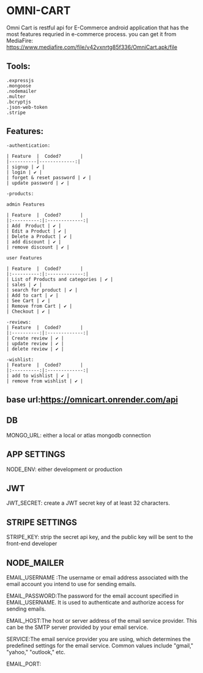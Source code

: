 # OMNI-CART

Omni Cart is restful api for E-Commerce android application that has the most features requried in e-commerce process.
you can get it from MediaFire:
https://www.mediafire.com/file/v42vxnrtg85f336/OmniCart.apk/file

## Tools:
    .expressjs
    .mongoose
    .nodemailer
    .multer
    .bcryptjs
    .json-web-token
    .stripe

## Features:
    -authentication:

    | Feature  |  Coded?       | 
    |----------|-------------:|
    | signup | ✔️ |
    | login | ✔️ |
    | forget & reset password | ✔️ | 
    | update password | ✔️ |

    -products:

    admin Features

    | Feature  |  Coded?       | 
    |:----------:|:-------------:|
    | Add  Product | ✔️ | 
    | Edit a Product | ✔️ | 
    | Delete a Product | ✔️ |
    | add discount | ✔️ |
    | remove discount | ✔️ |

    user Features

    | Feature  |  Coded?       |
    |:----------:|:-------------:|
    | List of Products and categories | ✔️ |
    | sales | ✔️ |
    | search for product | ✔️ |
    | Add to cart | ✔️ |
    | See Cart | ✔️ | 
    | Remove from Cart | ✔️ |
    | Checkout | ✔️ | 

    -reviews:
    | Feature  |  Coded?       |
    |:----------:|:-------------:|
    | Create review | ✔️ | 
    | update review | ✔️ | 
    | delete review | ✔️ |

    -wishlist:
    | Feature  |  Coded?       |
    |:----------:|:-------------:|
    | add to wishlist | ✔️ | 
    | remove from wishlist | ✔️ |

## base url:https://omnicart.onrender.com/api

## DB
MONGO_URL: either a local or atlas mongodb connection

## APP SETTINGS
NODE_ENV: either development or production

## JWT
JWT_SECRET: create a JWT secret key of at least 32 characters.

## STRIPE SETTINGS
STRIPE_KEY: strip the secret api key, and the public key will be sent to the front-end developer

## NODE_MAILER
EMAIL_USERNAME :The username or email address associated with the email account you intend to use for sending emails.

EMAIL_PASSWORD:The password for the email account specified in EMAIL_USERNAME. It is used to authenticate and authorize access for sending emails.

EMAIL_HOST:The host or server address of the email service provider. This can be the SMTP server provided by your email service.

SERVICE:The email service provider you are using, which determines the predefined settings for the email service. Common values include "gmail," "yahoo," "outlook," etc.

EMAIL_PORT:

